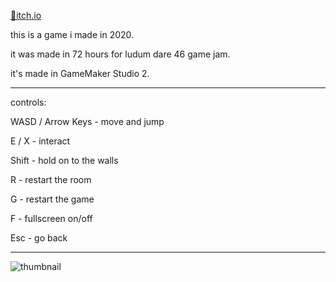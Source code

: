 [📌itch.io](https://emretahtali.itch.io/a-way-out)

this is a game i made in 2020.

it was made in 72 hours for ludum dare 46 game jam.

it's made in GameMaker Studio 2.

---
controls:

WASD / Arrow Keys - move and jump

E / X - interact

Shift - hold on to the walls

R - restart the room

G - restart the game

F - fullscreen on/off

Esc - go back

---
![thumbnail](https://github.com/user-attachments/assets/a842aa52-c292-4583-9d87-540fd18b090f)
